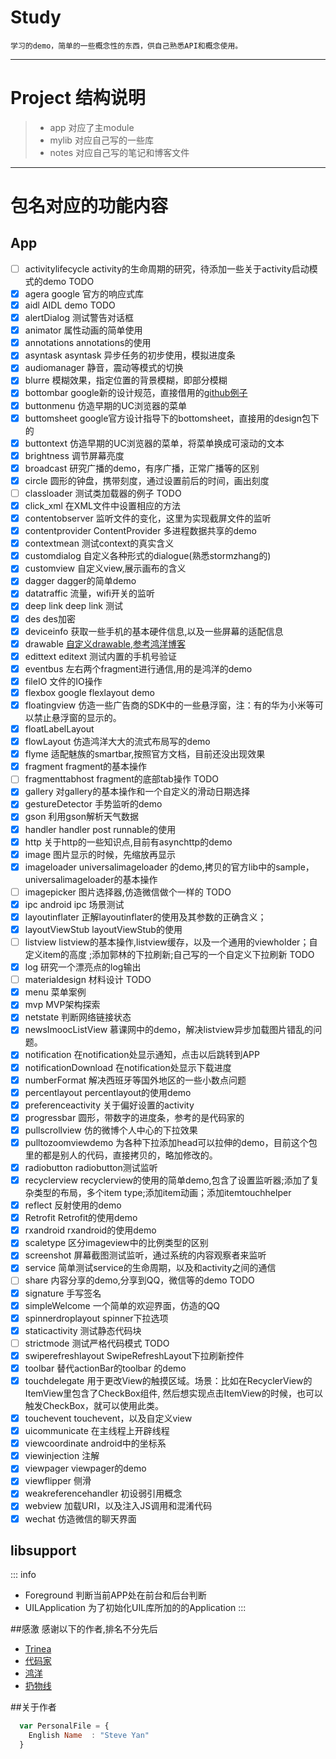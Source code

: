 # Study
    
    学习的demo，简单的一些概念性的东西，供自己熟悉API和概念使用。
    
-----------
# Project 结构说明
> * app   对应了主module
> * mylib 对应自己写的一些库
> * notes 对应自己写的笔记和博客文件


-----------
#  包名对应的功能内容

## App
- [ ]  activitylifecycle activity的生命周期的研究，待添加一些关于activity启动模式的demo TODO
- [x]  agera             google 官方的响应式库
- [x]  aidl              AIDL demo TODO
- [x]  alertDialog       测试警告对话框
- [x]  animator          属性动画的简单使用
- [x]  annotations       annotations的使用
- [x]  asyntask asyntask 异步任务的初步使用，模拟进度条
- [x]  audiomanager      静音，震动等模式的切换
- [x]  blurre            模糊效果，指定位置的背景模糊，即部分模糊
- [x]  bottombar       google新的设计规范，直接借用的[github例子](https://github.com/roughike/BottomBar)
- [x]  buttonmenu 仿造早期的UC浏览器的菜单
- [x]  buttomsheet   google官方设计指导下的bottomsheet，直接用的design包下的
- [x]  buttontext 仿造早期的UC浏览器的菜单，将菜单换成可滚动的文本
- [x]  brightness 调节屏幕亮度
- [x]  broadcast  研究广播的demo，有序广播，正常广播等的区别
- [x]  circle     圆形的钟盘，携带刻度，通过设置前后的时间，画出刻度
- [ ]  classloader     测试类加载器的例子 TODO
- [x]  click_xml 在XML文件中设置相应的方法
- [x]  contentobserver 监听文件的变化，这里为实现截屏文件的监听
- [x]  contentprovider ContentProvider 多进程数据共享的demo
- [x]  contextmean 测试context的真实含义
- [x]  customdialog 自定义各种形式的dialogue(熟悉stormzhang的)
- [x]  customview 自定义view,展示画布的含义
- [x]  dagger    dagger的简单demo
- [x]  datatraffic  流量，wifi开关的监听
- [x]  deep link    deep link 测试
- [x]  des   des加密
- [x]  deviceinfo   获取一些手机的基本硬件信息,以及一些屏幕的适配信息
- [x]  drawable    [自定义drawable,参考鸿洋博客](http://blog.csdn.net/lmj623565791/article/details/43752383)
- [x]  edittext   editext 测试内置的手机号验证
- [x]  eventbus   左右两个fragment进行通信,用的是鸿洋的demo
- [x]  fileIO   文件的IO操作
- [x]  flexbox   google flexlayout demo
- [x]  floatingview    仿造一些广告商的SDK中的一些悬浮窗，注：有的华为小米等可以禁止悬浮窗的显示的。
- [x]  floatLabelLayout
- [x]  flowLayout    仿造鸿洋大大的流式布局写的demo
- [x]  flyme    适配魅族的smartbar,按照官方文档，目前还没出现效果
- [x]  fragment   fragment的基本操作
- [ ]  fragmenttabhost   fragment的底部tab操作 TODO
- [x]  gallery   对gallery的基本操作和一个自定义的滑动日期选择
- [x]  gestureDetector   手势监听的demo
- [x]  gson    利用gson解析天气数据
- [x]  handler    handler post runnable的使用
- [x]  http    关于http的一些知识点,目前有asynchttp的demo
- [x]  image   图片显示的时候，先缩放再显示
- [x]  imageloader    universalimageloader 的demo,拷贝的官方lib中的sample，universalimageloader的基本操作
- [ ]  imagepicker    图片选择器,仿造微信做个一样的 TODO
- [x]  ipc            android ipc 场景测试
- [x]  layoutinflater 正解layoutinflater的使用及其参数的正确含义；
- [x]  layoutViewStub  layoutViewStub的使用
- [ ]  listview   listview的基本操作,listview缓存，以及一个通用的viewholder；自定义item的高度 ;添加郭林的下拉刷新;自己写的一个自定义下拉刷新 TODO
- [x]  log   研究一个漂亮点的log输出
- [ ]  materialdesign   材料设计 TODO
- [x]  menu   菜单案例
- [x]  mvp      MVP架构探索
- [x]  netstate   判断网络链接状态
- [x]  newsImoocListView   慕课网中的demo，解决listview异步加载图片错乱的问题。
- [x]  notification   在notification处显示通知，点击以后跳转到APP
- [x]  notificationDownload   在notification处显示下载进度
- [x]  numberFormat   解决西班牙等国外地区的一些小数点问题
- [x]  percentlayout   percentlayout的使用demo
- [x]  preferenceactivity   关于偏好设置的activity
- [x]  progressbar   圆形，带数字的进度条，参考的是代码家的
- [x]  pullscrollview    仿的微博个人中心的下拉效果
- [x]  pulltozoomviewdemo    为各种下拉添加head可以拉伸的demo，目前这个包里的都是别人的代码，直接拷贝的，略加修改的。
- [x]  radiobutton   radiobutton测试监听
- [x]  recyclerview   recyclerview的使用的简单demo,包含了设置监听器;添加了复杂类型的布局，多个item type;添加item动画；添加itemtouchhelper
- [x]  reflect      反射使用的demo
- [x]  Retrofit     Retrofit的使用demo
- [x]  rxandroid    rxandroid的使用demo
- [x]  scaletype     区分imageview中的比例类型的区别
- [x]  screenshot    屏幕截图测试监听，通过系统的内容观察者来监听
- [x]  service   简单测试service的生命周期，以及和activity之间的通信
- [ ]  share   内容分享的demo,分享到QQ，微信等的demo TODO
- [x]  signature   手写签名
- [x]  simpleWelcome   一个简单的欢迎界面，仿造的QQ
- [x]  spinnerdroplayout   spinner下拉选项
- [x]  staticactivity   测试静态代码块
- [ ]  strictmode   测试严格代码模式 TODO
- [x]  swiperefreshlayout   SwipeRefreshLayout下拉刷新控件
- [x]  toolbar   替代actionBar的toolbar 的demo
- [x]  touchdelegate   用于更改View的触摸区域。场景：比如在RecyclerView的ItemView里包含了CheckBox组件, 然后想实现点击ItemView的时候，也可以触发CheckBox，就可以使用此类。
- [x]  touchevent   touchevent，以及自定义view
- [x]  uicommunicate   在主线程上开辟线程
- [x]  viewcoordinate   android中的坐标系
- [x]  viewinjection    注解
- [x]  viewpager    viewpager的demo
- [x]  viewflipper   侧滑
- [x]  weakreferencehandler   初设弱引用概念
- [x]  webview   加载URI，以及注入JS调用和混淆代码
- [x]  wechat    仿造微信的聊天界面

## libsupport


::: info
* Foreground 判断当前APP处在前台和后台判断
* UILApplication 为了初始化UIL库所加的的Application
:::


##感激
感谢以下的作者,排名不分先后

* [Trinea](https://github.com/Trinea) 
* [代码家](https://github.com/daimajia)
* [鸿洋](http://blog.csdn.net/lmj623565791)
* [扔物线](https://github.com/rengwuxian)

##关于作者

```javascript
  var PersonalFile = {
    English Name  : "Steve Yan"
  }
```


